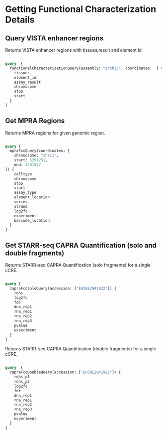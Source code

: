# Getting Functional Characterization Details

## Query VISTA enhancer regions

Returns VISTA enhancer regions with tissues,result and element id 

```graphql

query  {
  functionalCharacterizationQuery(assembly: "grch38", coordinates:  { chromosome: "chr11", start: 5291251, end: 5291587 }) {
    tissues
    element_id
    assay_result
    chromosome
    stop
    start
  }
}

```

## Get MPRA Regions

Returns MPRA regions for given genomic region.

```graphql

query {
  mpraFccQuery(coordinates: {  
    chromosome: "chr11",
    start: 5291251,
    end: 5291587  
}) {
    celltype
    chromosome
    stop
    start
    assay_type
    element_location
    series
    strand
    log2fc
    experiment
    barcode_location    
  }
}

```


## Get STARR-seq CAPRA Quantification (solo and double fragments)


Returns STARR-seq CAPRA Quantification (solo fragments) for a single cCRE.

```graphql

query {
  capraFccSoloQuery(accession: ["EH38E2941922"]) {
    rdhs
    log2fc
    fdr
    dna_rep1
    rna_rep1
    rna_rep2
    rna_rep3
    pvalue
    experiment    
  }
}

```

Returns STARR-seq CAPRA Quantification (double fragments) for a single cCRE.

```graphql

query  {
  capraFccDoubleQuery(accession: ["EH38E2941922"]) {
    rdhs_p1
    rdhs_p2
    log2fc
    fdr
    dna_rep1
    rna_rep1
    rna_rep2
    rna_rep3
    pvalue
    experiment    
  }
}
```

<br />
